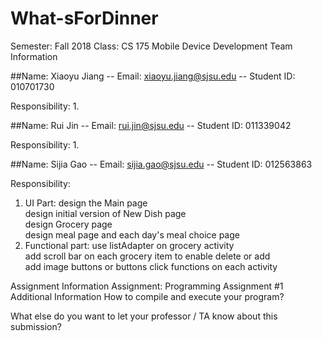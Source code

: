 # What-sForDinner

Semester: Fall 2018
Class: CS 175 Mobile Device Development
Team Information

##Name: Xiaoyu Jiang -- Email: xiaoyu.jiang@sjsu.edu -- Student ID: 010701730 

Responsibility: 
  1. 

##Name: Rui Jin -- Email: rui.jin@sjsu.edu -- Student ID: 011339042

Responsibility: 
  1. 

##Name: Sijia Gao -- Email: sijia.gao@sjsu.edu -- Student ID: 012563863 

Responsibility: 
  1. UI Part: design the Main page\
              design initial version of New Dish page\
              design Grocery page\
              design meal page and each day's meal choice page
  2. Functional part: use listAdapter on grocery activity\
                      add scroll bar on each grocery item to enable delete or add \
                      add image buttons or buttons click functions on each activity
                      

Assignment Information
Assignment: Programming Assignment #1
Additional Information
How to compile and execute your program?

What else do you want to let your professor / TA know about this submission?
